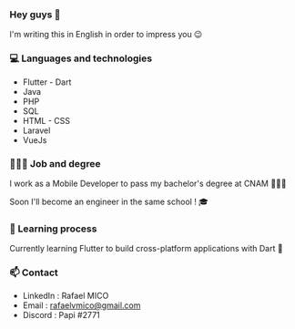 ### Hey guys 👋

<!--
**rafaelvda/rafaelvda** is a ✨ _special_ ✨ repository because its `README.md` (this file) appears on your GitHub profile.

Here are some ideas to get you started:

- 🔭 I’m currently working on ...
- 🌱 I’m currently learning ...
- 👯 I’m looking to collaborate on ...
- 🤔 I’m looking for help with ...
- 💬 Ask me about ...
- 📫 How to reach me: ...
- 😄 Pronouns: ...
- ⚡ Fun fact: ...
-->

I'm writing this in English in order to impress you 😉

### 💻 Languages and technologies

- Flutter - Dart
- Java
- PHP
- SQL
- HTML - CSS
- Laravel
- VueJs

### 👨🏻‍💻 Job and degree

I work as a Mobile Developer to pass my bachelor's degree at CNAM 👨🏻‍🎓

Soon I'll become an engineer in the same school ! 🎓

### 🌱 Learning process

  Currently learning Flutter to build cross-platform applications with Dart 📱

### 📫 Contact

- LinkedIn : Rafael MICO
- Email : rafaelvmico@gmail.com
- Discord : Papi #2771
